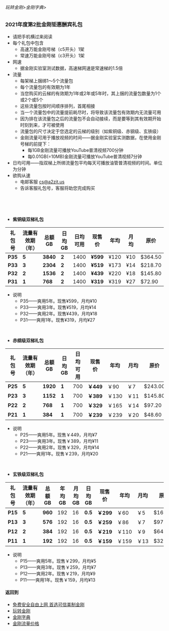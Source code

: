 ###### 玩转金刚>金刚字典>
### 2021年度第2批金刚钜惠酬宾礼包
- 请把手机横过来阅读
- 每个礼包中包含
  - 高速万能金刚号梯（c5开头）1架
  - 常速万能金刚号梯（c3开头）1架
- 网速
  - 据金刚实验室测试数据，高速梯网速是常速梯的1.5倍
- 流量
  - 每架梯上捆绑1～5个流量包
  - 每个流量包的有效期为1年
  - 当您购买的云梯的有效期为1年或2年或5年时，其上捆的流量包数量为1个或2个或5个
  - 这些流量包按时间顺序排列，首尾相接
  - 当一个流量包中的流量提前耗尽时，将导致该流量包有效期内无流量可用
  - 因为排在该流量包之后的流量包不会自动接续，而是要等到其有效期开始时刻到来，才可被使用
  - 流量包的尺寸决定于您选定的云梯的级别（如紫铜级、赤钢级、玄铁级）
  - 金刚流量可用于播放视频的时间——据金刚实验室实测数据，在使用金刚号梯的前提下：
    - 每1GB金刚流量可播放YouTube普清视频700分钟
    - 每0.01GB(=10MB)金刚流量可播放YouTube普清视频7分钟
- 日均可用——指双梯上所绑流量包平均每天可播放油管普清视频的时间。单位为分钟
- 欲购从速 
  - 电邮客服 cs@a2zit.us 
  - 告诉客服礼包号，客服将助您完成购买
<br>
<br>
<br>


- <strong>紫铜级双梯礼包</strong>

|礼包号|流量有效期（年）|总额GB|日均GB|日均可用|现售价|年均|月均|原价|限售（个）|
|-----|------------|---------|--|--|----|---|------|--|--|
|<strong> P35 |<strong> 5 |<strong>3840|<strong>2| 1400 |<strong>¥599|¥120|¥10|$364.50|10,000|
|<strong> P33 |<strong> 3 |<strong>2304|<strong>2| 1400 |<strong>¥519|¥173|¥14|$218.70|10,000|
|<strong> P32 |<strong> 2 |<strong>1536|<strong>2| 1400 |<strong>¥439|¥220|¥18|$145.80|10,000|
|<strong> P31 |<strong> 1 |<strong>768 |<strong>2| 1400 |<strong>¥319|¥319|¥27| $72.90|10,000|
- 说明
  - P35——爽用5年。现售¥599，月均¥10
  - P33——爽用3年。现售¥519，月均¥14
  - P32——爽用2年。现售¥439，月均¥18
  - P31——爽用1年。现售¥319，月均¥27

<br>

- <strong>赤纲级双梯礼包</strong>

|礼包号| 流量有效期（年）|总额GB|日均GB|日均可用|现售价|年均|月均|原价|限售（个）|
|-----|--|--------|--------|---------|---|-------|--|--|--|
|<strong>P25</strong>|<strong>5</strong>|<strong>1920</strong>| <strong>1</strong>|700|<strong>￥449 </strong>|￥90 | ￥7|$243.00|10,000|
|<strong>P23</strong>|<strong>3</strong>|<strong>1152</strong>| <strong>1</strong>|700|<strong>￥389 </strong>|￥130|￥11|$145.80|10,000|
|<strong>P22</strong>|<strong>2</strong>|<strong> 768</strong>| <strong>1</strong>|700|<strong>￥329 </strong>|￥165|￥14| $97.20|10,000|
|<strong>P21</strong>|<strong>1</strong>|<strong> 384</strong>| <strong>1</strong>|700|<strong>￥239 </strong>|￥239|￥20| $48.60|10,000|

- 说明
  - P25——爽用5年。现售￥449，月均¥7
  - P23——爽用3年。现售￥389，月均¥11
  - P22——爽用2年。现售￥329，月均¥14
  - P21——爽用1年。现售￥239，月均¥20

<br>

- <strong>玄铁级双梯礼包</strong>

|礼包号|流量有效期（年）|总额GB|年均GB|月均GB|日均GB|现售价|年均|月均|原价|限售（个）|
|-----|-------------|------|-----|-----|------|-----|--------|--------|----|----|
| <strong> P15 </strong>|<strong>5</strong>|<strong>960</strong>|192|16|<strong>0.5</strong>|<strong>￥299</strong>| ￥60| ￥5|$162.00|10,000|
| <strong> P13 </strong>|<strong>3</strong>|<strong>576</strong>|192|16|<strong>0.5</strong>|<strong>￥259</strong>| ￥86| ￥7| $97.20|10,000|
| <strong> P12 </strong>|<strong>2</strong>|<strong>384</strong>|192|16|<strong>0.5</strong>|<strong>￥219</strong>|￥110| ￥9| $64.80|10,000|
| <strong> P11 </strong>|<strong>1</strong>|<strong>192</strong>|192|16|<strong>0.5</strong>|<strong>￥159</strong>|￥159|￥13| $32.40|10,000|

- 说明
  - P15——爽用5年。现售￥299，月均¥5
  - P13——爽用3年。现售￥259，月均¥7
  - P12——爽用2年。现售￥219，月均¥9
  - P11——爽用1年。现售￥159，月均¥13



#### 返回到
- [免费安全自由上网 首选可信美制金刚](https://github.com/a2zitpro/web/blob/master/%E5%BE%80%E5%90%8E%E7%BF%BB.md)
- [玩转金刚](https://github.com/a2zitpro/web/blob/master/LadderFree/A.md)
- [金刚字典](https://github.com/a2zitpro/web/blob/master/LadderFree/kkDictionary/KKDictionary.md)
- [金刚流量价格](https://github.com/a2zitpro/web/blob/master/LadderFree/kkDictionary/Price/KKDTPrice.md)



